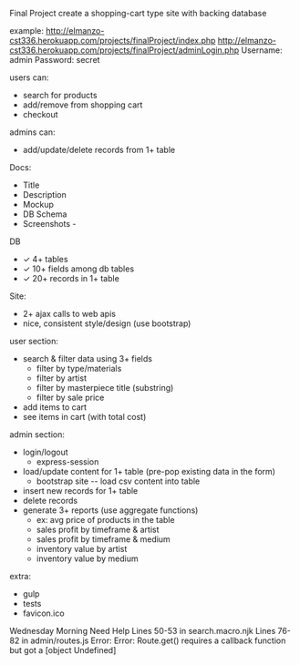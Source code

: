 
Final Project
create a shopping-cart type site with backing database

example:
    http://elmanzo-cst336.herokuapp.com/projects/finalProject/index.php
    http://elmanzo-cst336.herokuapp.com/projects/finalProject/adminLogin.php
        Username: admin
        Password: secret

users can:
- search for products
- add/remove from shopping cart
- checkout

admins can:
- add/update/delete records from 1+ table

Docs:
- Title
- Description
- Mockup
- DB Schema
- Screenshots - 

DB
- ✓ 4+ tables
- ✓ 10+ fields among db tables
- ✓ 20+ records in 1+ table

Site:
- 2+ ajax calls to web apis
- nice, consistent style/design (use bootstrap)

user section:
- search & filter data using 3+ fields
    + filter by type/materials
    + filter by artist
    + filter by masterpiece title (substring)
    + filter by sale price
- add items to cart
- see items in cart (with total cost)

admin section:
- login/logout
    + express-session
- load/update content for 1+ table (pre-pop existing data in the form)
    + bootstrap site -- load csv content into table
- insert new records for 1+ table
- delete records
- generate 3+ reports (use aggregate functions)
    - ex: avg price of products in the table
    + sales profit by timeframe & artist
    + sales profit by timeframe & medium
    + inventory value by artist
    + inventory value by medium
    
extra:
+ gulp
+ tests
+ favicon.ico  

Wednesday Morning Need Help
Lines 50-53 in search.macro.njk
Lines 76-82 in admin/routes.js
Error: Error: Route.get() requires a callback function but got a [object Undefined]